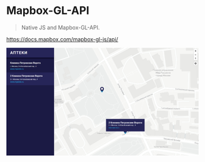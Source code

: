 # Mapbox-GL-API
> Native JS and Mapbox-GL-API.

https://docs.mapbox.com/mapbox-gl-js/api/

![](header.png)
